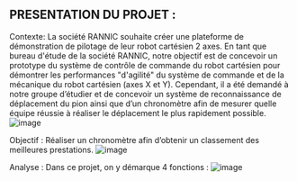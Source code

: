 PRESENTATION DU PROJET :
----------------------

Contexte:
La société RANNIC souhaite créer une plateforme de démonstration de pilotage de leur robot cartésien 2 axes.
En tant que bureau d'étude de la société RANNIC, notre objectif est de concevoir un prototype du système de contrôle de commande du robot cartésien pour démontrer les performances "d'agilité" du système de commande et de la mécanique du robot cartésien (axes X et Y). 
Cependant, il a été demandé à notre groupe d’étudier et de concevoir un système de reconnaissance de déplacement du pion ainsi que d’un chronomètre afin de mesurer quelle équipe réussie à réaliser le déplacement le plus rapidement possible.
![image](https://github.com/user-attachments/assets/252b83a6-2c77-4ac3-a10e-43ee26b7fb16)

Objectif :
Réaliser un chronomètre afin d’obtenir un classement des meilleures prestations.
![image](https://github.com/user-attachments/assets/1898b3a8-3093-4a53-a457-2bd62b6e2f76)

Analyse : 
Dans ce projet, on y démarque 4 fonctions : 
![image](https://github.com/user-attachments/assets/1501673f-b758-4642-8768-87c8d6b69093)

